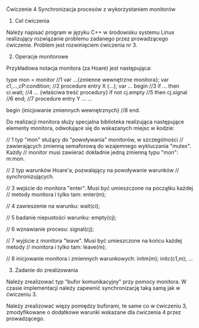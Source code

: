 
Ćwiczenie 4
Synchronizacja procesów z wykorzystaniem monitorów


1. Cel ćwiczenia

Należy napisać program w języku C++ w środowisku systemu Linux realizujący
rozwiązanie problemu zadanego przez prowadzącego ćwiczenie. Problem jest
rozwinięciem ćwiczenia nr 3.


2. Operacje monitorowe 

Przykładowa notacja monitora (za Hoare) jest następująca:

type mon = monitor                                 //1
   var ...{zmienne wewnętrzne monitora};
   var c1,...,cP:condition;                        //2
procedure entry X (...);
var ...
begin                                              //3
   if ... then ci.wait;                            //4
   ... {właściwa treść procedury}
   if not cj.empty                                 //5 
   then cj.signal                                  //6
end;                                               //7
procedure entry Y ...
...

begin 
  {inicjowanie zmiennych wewnętrznych}             //8
end.

Do realizacji monitora służy specjalna biblioteka realizująca następujące
elementy monitora, odwołujące się do wskazanych miejsc w kodzie: 

// 1 typ "mon" służący do "powoływania" monitorów, w szczególności
// zawierających zmienną semaforową do wzajemnego wykluczania "mutex". Każdy
// monitor musi zawierać dokładnie jedną zmienną typu "mon": m:mon.

// 2 typ warunków Hoare'a, pozwalający na powoływanie warunków
// synchronizujących. 

// 3 wejście do monitora "enter". Musi być umieszczone na początku każdej
// metody monitora i tylko tam: enter(m);

// 4 zawieszenie na warunku: wait(ci);

// 5 badanie niepustości warunku: empty(cj);

// 6 wznawianie procesu: signal(cj);

// 7 wyjście z monitora "leave". Musi być umieszczone na końcu każdej metody
// monitora i tylko tam: leave(m);

// 8 inicjowanie monitora i zmiennych warunkowych: initm(m); initc(c1,m); ...


3. Zadanie do zrealizowania

Należy zrealizować typ "bufor komunikacyjny" przy pomocy monitora. W czasie
implementacji należy zapewnić synchronizację taką samą jak w ćwiczeniu 3.

Należy zrealizować więzy pomiędzy buforami, te same co w ćwiczeniu 3,
zmodyfikowane o dodatkowe warunki wskazane dla ćwiczenia 4 przez prowadzącego.
